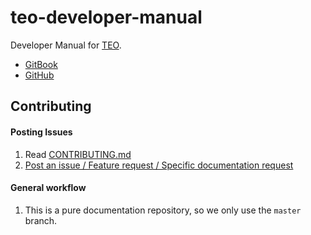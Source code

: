 # teo-developer-manual
Developer Manual for [TEO](http://roboticslab.uc3m.es/roboticslab/robot/teo-humanoid).

- [GitBook](https://www.gitbook.com/book/roboticslab-uc3m/teo-developer-manual)
- [GitHub](https://github.com/roboticslab-uc3m/teo-developer-manual)

## Contributing

#### Posting Issues

1. Read [CONTRIBUTING.md](https://github.com/roboticslab-uc3m/teo-developer-manual/blob/master/CONTRIBUTING.md)
2. [Post an issue / Feature request / Specific documentation request](https://github.com/roboticslab-uc3m/teo-developer-manual/issues)

#### General workflow
1. This is a pure documentation repository, so we only use the `master` branch.

